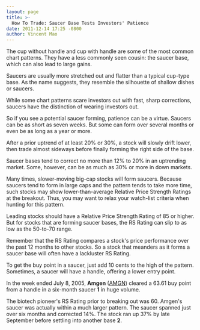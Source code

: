 ```yaml
---
layout: page
title: >-
  How To Trade: Saucer Base Tests Investors' Patience
date: 2011-12-14 17:25 -0800
author: Vincent Mao
---
```





The cup without handle and cup with handle are some of the most common chart patterns. They have a less commonly seen cousin: the saucer base, which can also lead to large gains.


Saucers are usually more stretched out and flatter than a typical cup-type base. As the name suggests, they resemble the silhouette of shallow dishes or saucers.


While some chart patterns scare investors out with fast, sharp corrections, saucers have the distinction of wearing investors out.


So if you see a potential saucer forming, patience can be a virtue. Saucers can be as short as seven weeks. But some can form over several months or even be as long as a year or more.


After a prior uptrend of at least 20% or 30%, a stock will slowly drift lower, then trade almost sideways before finally forming the right side of the base.


Saucer bases tend to correct no more than 12% to 20% in an uptrending market. Some, however, can be as much as 30% or more in down markets.


Many times, slower-moving big-cap stocks will form saucers. Because saucers tend to form in large caps and the pattern tends to take more time, such stocks may show lower-than-average Relative Price Strength Ratings at the breakout. Thus, you may want to relax your watch-list criteria when hunting for this pattern.


Leading stocks should have a Relative Price Strength Rating of 85 or higher. But for stocks that are forming saucer bases, the RS Rating can slip to as low as the 50-to-70 range.


Remember that the RS Rating compares a stock's price performance over the past 12 months to other stocks. So a stock that meanders as it forms a saucer base will often have a lackluster RS Rating.


To get the buy point in a saucer, just add 10 cents to the high of the pattern. Sometimes, a saucer will have a handle, offering a lower entry point.


In the week ended July 8, 2005, **Amgen** ([AMGN](https://research.investors.com/quote.aspx?symbol=AMGN)) cleared a 63.61 buy point from a handle in a six-month saucer **1** in huge volume.


The biotech pioneer's RS Rating prior to breaking out was 60. Amgen's saucer was actually within a much larger pattern. The saucer spanned just over six months and corrected 14%. The stock ran up 37% by late September before settling into another base **2**.




